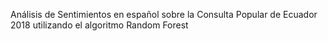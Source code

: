 Análisis de Sentimientos en español sobre la Consulta Popular de Ecuador 2018 utilizando el algoritmo Random Forest
